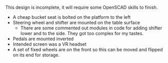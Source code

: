 This design is incomplete, it will require some OpenSCAD skills to finish.  

* A cheap bucket seat is bolted on the platform to the left
* Steering wheel and shifter are mounted on the table surface
  * There are some commented out modules in code for adding shifter lower and to the side.  They got too complex for my tastes.
* Pedals are mounted inverted
* Intended screen was a VR headset
* A set of fixed wheels are on the front so this can be moved and flipped on its end for storage.
